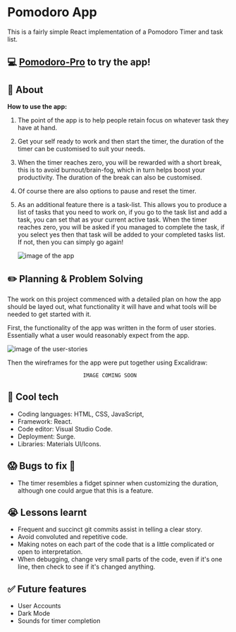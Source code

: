 # Pomodoro App

This is a fairly simple React implementation of a Pomodoro Timer and task list.

## :computer: [Pomodoro-Pro](https://pomodoro-pro.surge.sh/) to try the app!

## :page_facing_up: About

**How to use the app:**

1.  The point of the app is to help people retain focus on whatever task they have at hand.
1.  Get your self ready to work and then start the timer, the duration of the timer can be customised to suit your needs.
1.  When the timer reaches zero, you will be rewarded with a short break, this is to avoid burnout/brain-fog, which in turn helps boost your productivity. The duration of the break can also be customised.
1.  Of course there are also options to pause and reset the timer.
1.  As an additional feature there is a task-list. This allows you to produce a list of tasks that you need to work on, if you go to the task list and add a task, you can set that as your current active task. When the timer reaches zero, you will be asked if you managed to complete the task, if you select yes then that task will be added to your completed tasks list. If not, then you can simply go again!

    <img src="https://i.imgur.com/ptfDMxG.png" alt="image of the app" width="auto" height="auto">

## :pencil2: Planning & Problem Solving

The work on this project commenced with a detailed plan on how the app should be layed out, what functionality it will have and what tools will be needed to get started with it.

First, the functionality of the app was written in the form of user stories. Essentially what a user would reasonably expect from the app.

<img src="https://i.imgur.com/BqDXglu.png" alt="image of the user-stories" width="auto" height="auto">

Then the wireframes for the app were put together using Excalidraw:

<!-- ![image of the wireframes for the app](./resources/wire-frame.png)
![image of the wireframes for the app](./resources/Project_3,_Entry,_SignUp,_Login.png) -->

                            IMAGE COMING SOON

## :rocket: Cool tech

- Coding languages: HTML, CSS, JavaScript,
- Framework: React.
- Code editor: Visual Studio Code.
- Deployment: Surge.
- Libraries: Materials UI/Icons.

## :scream: Bugs to fix :poop:

- The timer resembles a fidget spinner when customizing the duration, although one could argue that this is a feature.

## :sob: Lessons learnt

- Frequent and succinct git commits assist in telling a clear story.
- Avoid convoluted and repetitive code.
- Making notes on each part of the code that is a little complicated or open to interpretation.
- When debugging, change very small parts of the code, even if it's one line, then check to see if it's changed anything.

## :white_check_mark: Future features

- User Accounts
- Dark Mode
- Sounds for timer completion
